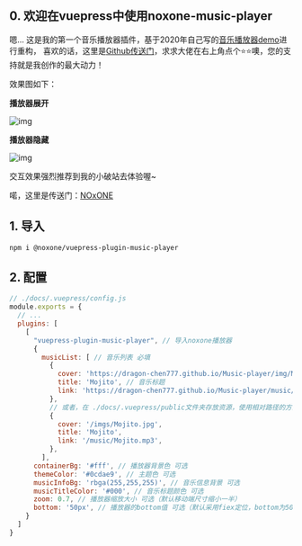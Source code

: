 ## 0. 欢迎在vuepress中使用noxone-music-player
嗯... 这是我的第一个音乐播放器插件，基于2020年自己写的[音乐播放器demo](https://dragon-chen777.github.io/Music-player/)进行重构， 喜欢的话，这里是[Github传送门](https://github.com/Dragon-chen777/vuepress-plugin-music-player)，求求大佬在右上角点个⭐⭐噢，您的支持就是我创作的最大动力！

效果图如下： 

**播放器展开**

![img](https://p3-juejin.byteimg.com/tos-cn-i-k3u1fbpfcp/e6fb27c713dd4fb186f5f9052c691e28~tplv-k3u1fbpfcp-zoom-1.image)

**播放器隐藏**

![img](https://p3-juejin.byteimg.com/tos-cn-i-k3u1fbpfcp/12e346847bc44a17bc1193fc277d0747~tplv-k3u1fbpfcp-zoom-1.image)

交互效果强烈推荐到我的小破站去体验喔~ 

喏，这里是传送门：[NOxONE](https://dragon-chen777.github.io/NOxONE/)

## 1. 导入
```sheel
npm i @noxone/vuepress-plugin-music-player
```
## 2. 配置
```js
// ./docs/.vuepress/config.js
module.exports = {
  // ...
  plugins: [
    [
      "vuepress-plugin-music-player", // 导入noxone播放器
      {
        musicList: [ // 音乐列表 必填
          { 
            cover: 'https://dragon-chen777.github.io/Music-player/img/Mojito.jpg', // 音乐封面 
            title: 'Mojito', // 音乐标题
            link: 'https://dragon-chen777.github.io/Music-player/music/Mojito.mp3', // 音乐路径
          },
          // 或者，在 ./docs/.vuepress/public文件夹存放资源，使用相对路径的方式配置
          { 
            cover: '/imgs/Mojito.jpg', 
            title: 'Mojito',
            link: '/music/Mojito.mp3',
          },
        ],
      containerBg: '#fff', // 播放器背景色 可选
      themeColor: '#0cdae9', // 主题色 可选
      musicInfoBg: 'rbga(255,255,255)', // 音乐信息背景 可选
      musicTitleColor: '#000', // 音乐标题颜色 可选
      zoom: 0.7, // 播放器缩放大小 可选（默认移动端尺寸缩小一半）
      bottom: '50px', // 播放器的bottom值 可选（默认采用fiex定位，bottom为50px）
    }
  ]
}
```